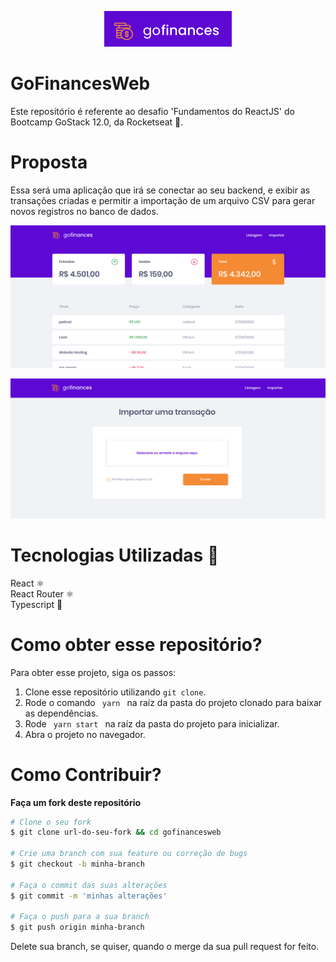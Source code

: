 <p align="center">
  <img src="./src/assets/icone.png" />
</p>

# GoFinancesWeb
Este repositório é referente ao desafio 'Fundamentos do ReactJS' do Bootcamp GoStack 12.0, da Rocketseat 🚀.

# Proposta
Essa será uma aplicação que irá se conectar ao seu backend, e exibir as transações criadas e permitir a importação de um arquivo CSV para gerar novos registros no banco de dados.

<p align="center">
  <img src="listagem.png" />
</p>
<p align="center">
  <img src="importar.png" />
</p>

# Tecnologias Utilizadas 🚀
React ⚛️ <br />
React Router ⚛️ <br />
Typescript 🦕

# Como obter esse repositório?
Para obter esse projeto, siga os passos:
1. Clone esse repositório utilizando <code>git clone</code>.
2. Rode o comando <code> yarn </code> na raíz da pasta do projeto clonado para baixar as dependências.
3. Rode <code> yarn start </code> na raíz da pasta do projeto para inicializar.
4. Abra o projeto no navegador.

# Como Contribuir?
**Faça um fork deste repositório**

```bash
# Clone o seu fork
$ git clone url-do-seu-fork && cd gofinancesweb

# Crie uma branch com sua feature ou correção de bugs
$ git checkout -b minha-branch

# Faça o commit das suas alterações
$ git commit -m 'minhas alterações'

# Faça o push para a sua branch
$ git push origin minha-branch
```

Delete sua branch, se quiser, quando o merge da sua pull request for feito. <br />


